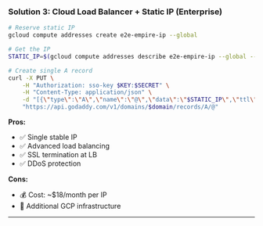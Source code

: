 ### Solution 3: Cloud Load Balancer + Static IP (Enterprise)

```bash
# Reserve static IP
gcloud compute addresses create e2e-empire-ip --global

# Get the IP
STATIC_IP=$(gcloud compute addresses describe e2e-empire-ip --global --format="value(address)")

# Create single A record
curl -X PUT \
    -H "Authorization: sso-key $KEY:$SECRET" \
    -H "Content-Type: application/json" \
    -d "[{\"type\":\"A\",\"name\":\"@\",\"data\":\"$STATIC_IP\",\"ttl\":600}]" \
    "https://api.godaddy.com/v1/domains/$domain/records/A/@"
```

**Pros:**

- ✅ Single stable IP
- ✅ Advanced load balancing
- ✅ SSL termination at LB
- ✅ DDoS protection

**Cons:**

- 💰 Cost: ~$18/month per IP
- 🔧 Additional GCP infrastructure

---
